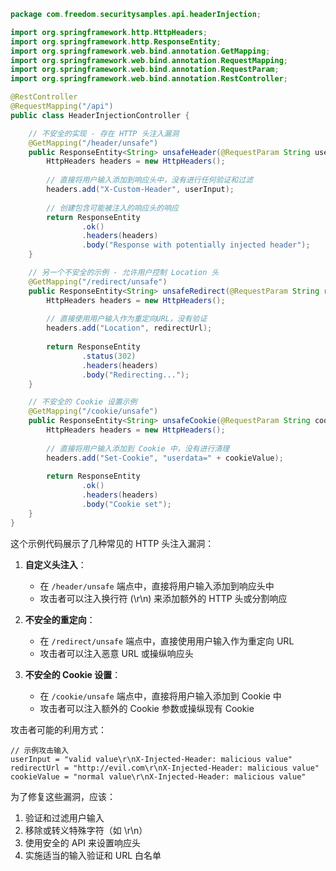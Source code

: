 ```java
package com.freedom.securitysamples.api.headerInjection;

import org.springframework.http.HttpHeaders;
import org.springframework.http.ResponseEntity;
import org.springframework.web.bind.annotation.GetMapping;
import org.springframework.web.bind.annotation.RequestMapping;
import org.springframework.web.bind.annotation.RequestParam;
import org.springframework.web.bind.annotation.RestController;

@RestController
@RequestMapping("/api")
public class HeaderInjectionController {

    // 不安全的实现 - 存在 HTTP 头注入漏洞
    @GetMapping("/header/unsafe")
    public ResponseEntity<String> unsafeHeader(@RequestParam String userInput) {
        HttpHeaders headers = new HttpHeaders();
        
        // 直接将用户输入添加到响应头中，没有进行任何验证和过滤
        headers.add("X-Custom-Header", userInput);
        
        // 创建包含可能被注入的响应头的响应
        return ResponseEntity
                .ok()
                .headers(headers)
                .body("Response with potentially injected header");
    }

    // 另一个不安全的示例 - 允许用户控制 Location 头
    @GetMapping("/redirect/unsafe")
    public ResponseEntity<String> unsafeRedirect(@RequestParam String redirectUrl) {
        HttpHeaders headers = new HttpHeaders();
        
        // 直接使用用户输入作为重定向URL，没有验证
        headers.add("Location", redirectUrl);
        
        return ResponseEntity
                .status(302)
                .headers(headers)
                .body("Redirecting...");
    }

    // 不安全的 Cookie 设置示例
    @GetMapping("/cookie/unsafe")
    public ResponseEntity<String> unsafeCookie(@RequestParam String cookieValue) {
        HttpHeaders headers = new HttpHeaders();
        
        // 直接将用户输入添加到 Cookie 中，没有进行清理
        headers.add("Set-Cookie", "userdata=" + cookieValue);
        
        return ResponseEntity
                .ok()
                .headers(headers)
                .body("Cookie set");
    }
}
```

这个示例代码展示了几种常见的 HTTP 头注入漏洞：

1. **自定义头注入**：
    - 在 `/header/unsafe` 端点中，直接将用户输入添加到响应头中
    - 攻击者可以注入换行符 (\r\n) 来添加额外的 HTTP 头或分割响应

2. **不安全的重定向**：
    - 在 `/redirect/unsafe` 端点中，直接使用用户输入作为重定向 URL
    - 攻击者可以注入恶意 URL 或操纵响应头

3. **不安全的 Cookie 设置**：
    - 在 `/cookie/unsafe` 端点中，直接将用户输入添加到 Cookie 中
    - 攻击者可以注入额外的 Cookie 参数或操纵现有 Cookie

攻击者可能的利用方式：
```
// 示例攻击输入
userInput = "valid value\r\nX-Injected-Header: malicious value"
redirectUrl = "http://evil.com\r\nX-Injected-Header: malicious value"
cookieValue = "normal value\r\nX-Injected-Header: malicious value"
```

为了修复这些漏洞，应该：
1. 验证和过滤用户输入
2. 移除或转义特殊字符（如 \r\n）
3. 使用安全的 API 来设置响应头
4. 实施适当的输入验证和 URL 白名单